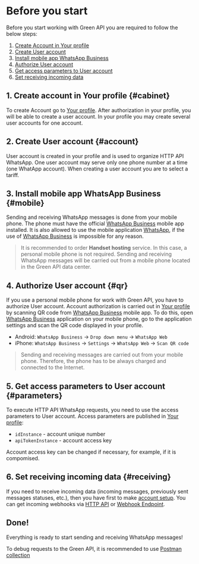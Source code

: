 # Before you start

Before you start working with Green API you are required to follow the below steps:

1. [Create Account in Your profile](#cabinet)
2. [Create User account](#account)
3. [Install mobile app WhatsApp Business](#mobile)
4. [Authorize User account](#qr)
5. [Get access parameters to User account](#parameters)
6. [Set receiving incoming data](#receiving)

## 1. Create account in Your profile {#cabinet}

To create Account go to [Your profile](https://cabinet.green-api.com). After authorization in your profile, you will be able to create a user account. In your profile you may create several user accounts for one account. 

## 2. Create  User account {#account}

User account is created in your profile and is used to organize HTTP API WhatsApp. One user account may serve only one phone number at a time (one WhatApp account). When creating a user account you are to select a tariff. 

## 3. Install mobile app WhatsApp Business {#mobile}

Sending and receiving WhatsApp messages is done from your mobile phone. The phone must have the official [WhatsApp Business](https://www.whatsapp.com/business/) mobile app installed. It is also allowed to use the mobile application [WhatsApp](https://www.whatsapp.com/), if the use of [WhatsApp Business](https://www.whatsapp.com/business/) is impossible for any reason.

> It is recommended to order **Handset hosting** service. In this case, a personal mobile phone is not required. Sending and receiving WhatsApp messages will be carried out from a mobile phone located in the Green API data center. 

## 4. Authorize User account {#qr}

If you use a personal mobile phone for work with Green API, you have to authorize User account. Account authorization is carried out in [Your profile](https://cabinet.green-api.com) by scanning QR code from [WhatsApp Business](https://www.whatsapp.com/business/) mobile app. To do this, open [WhatsApp Business](https://www.whatsapp.com/business/) application on your mobile phone, go to the application settings and scan the QR code displayed in your profile.

- Android: `WhatsApp Business` -> `Drop down menu` -> `WhatsApp Web`
- iPhone: `WhatsApp Business` -> `Settings` -> `WhatsApp Web` -> `Scan QR code`

> Sending and receiving messages are carried out from your mobile phone. Therefore, the phone has to be always charged and connected to the Internet.

## 5. Get access parameters to User account {#parameters}

To execute HTTP API WhatsApp requests, you need to use the access parameters to User account. Access parameters are published in [Your profile](https://cabinet.green-api.com):

- `idInstance` - account unique number
- `apiTokenInstance` - account access key

Account access key can be changed if necessary, for example, if it is compomised.

## 6. Set receiving incoming data {#receiving}

If you need to receive incoming data (incoming messages, previously sent messages statuses, etc.), then you have first to make [account setup](api/receiving/index.md). You can get incoming webhooks via [HTTP API](api/receiving/technology-http-api.md) or [Webhook Endpoint](api/receiving/technology-webhook-endpoint.md).

## Done!

Everything is ready to start sending and receiving WhatsApp messages! 

To debug requests to the Green API, it is recommended to use [Postman collection](postman-collection.md)
